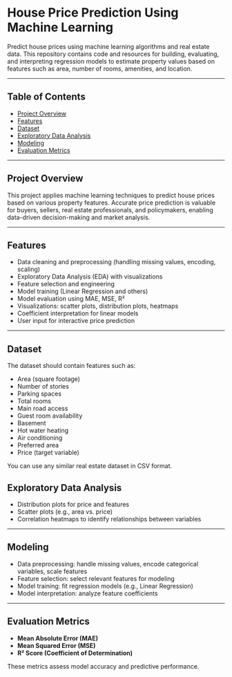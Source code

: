 # House Price Prediction Using Machine Learning

Predict house prices using machine learning algorithms and real estate data. This repository contains code and resources for building, evaluating, and interpreting regression models to estimate property values based on features such as area, number of rooms, amenities, and location.

---

## Table of Contents

- [Project Overview](#project-overview)
- [Features](#features)
- [Dataset](#dataset)
- [Exploratory Data Analysis](#exploratory-data-analysis)
- [Modeling](#modeling)
- [Evaluation Metrics](#evaluation-metrics)


---

## Project Overview

This project applies machine learning techniques to predict house prices based on various property features. Accurate price prediction is valuable for buyers, sellers, real estate professionals, and policymakers, enabling data-driven decision-making and market analysis.

---

## Features

- Data cleaning and preprocessing (handling missing values, encoding, scaling)
- Exploratory Data Analysis (EDA) with visualizations
- Feature selection and engineering
- Model training (Linear Regression and others)
- Model evaluation using MAE, MSE, R²
- Visualizations: scatter plots, distribution plots, heatmaps
- Coefficient interpretation for linear models
- User input for interactive price prediction

---

## Dataset

The dataset should contain features such as:
- Area (square footage)
- Number of stories
- Parking spaces
- Total rooms
- Main road access
- Guest room availability
- Basement
- Hot water heating
- Air conditioning
- Preferred area
- Price (target variable)

You can use any similar real estate dataset in CSV format.



## Exploratory Data Analysis

- Distribution plots for price and features
- Scatter plots (e.g., area vs. price)
- Correlation heatmaps to identify relationships between variables

---

## Modeling

- Data preprocessing: handle missing values, encode categorical variables, scale features
- Feature selection: select relevant features for modeling
- Model training: fit regression models (e.g., Linear Regression)
- Model interpretation: analyze feature coefficients

---

## Evaluation Metrics

- **Mean Absolute Error (MAE)**
- **Mean Squared Error (MSE)**
- **R² Score (Coefficient of Determination)**

These metrics assess model accuracy and predictive performance.
